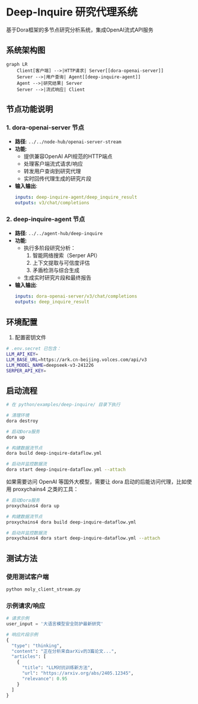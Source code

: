 # Deep-Inquire 研究代理系统

基于Dora框架的多节点研究分析系统，集成OpenAI流式API服务

## 系统架构图
```mermaid
graph LR
    Client[客户端] -->|HTTP请求| Server[[dora-openai-server]]
    Server -->|用户查询| Agent[[deep-inquire-agent]]
    Agent -->|研究结果| Server
    Server -->|流式响应| Client
```

## 节点功能说明

### 1. dora-openai-server 节点
- **路径**: `../../node-hub/openai-server-stream`
- **功能**:
  - 提供兼容OpenAI API规范的HTTP端点
  - 处理客户端流式请求/响应
  - 转发用户查询到研究代理
  - 实时回传代理生成的研究片段
- **输入输出**:
  ```yaml
  inputs: deep-inquire-agent/deep_inquire_result
  outputs: v3/chat/completions
  ```

### 2. deep-inquire-agent 节点 
- **路径**: `../../agent-hub/deep-inquire`
- **功能**:
  - 执行多阶段研究分析：
    1. 智能网络搜索（Serper API）
    2. 上下文提取与可信度评估
    3. 矛盾检测与综合生成
  - 生成实时研究片段和最终报告
- **输入输出**:
  ```yaml
  inputs: dora-openai-server/v3/chat/completions
  outputs: deep_inquire_result
  ```

## 环境配置

1. 配置密钥文件
```bash
# .env.secret 已包含：
LLM_API_KEY=
LLM_BASE_URL=https://ark.cn-beijing.volces.com/api/v3
LLM_MODEL_NAME=deepseek-v3-241226
SERPER_API_KEY=
```



## 启动流程

```bash
# 在 python/examples/deep-inquire/ 目录下执行

# 清理环境
dora destroy

# 启动Dora服务
dora up

# 构建数据流节点
dora build deep-inquire-dataflow.yml

# 启动并监控数据流
dora start deep-inquire-dataflow.yml --attach
```

如果需要访问 OpenAI 等国外大模型，需要让 dora 启动的后能访问代理，比如使用 proxychains4 之类的工具：

```bash
# 启动Dora服务
proxychains4 dora up

# 构建数据流节点
proxychains4 dora build deep-inquire-dataflow.yml

# 启动并监控数据流
proxychains4 dora start deep-inquire-dataflow.yml --attach
```

## 测试方法

### 使用测试客户端
```bash
python moly_client_stream.py
```

### 示例请求/响应
```python
# 请求示例
user_input = '大语言模型安全防护最新研究'

# 响应片段示例
{
  "type": "thinking",
  "content": "正在分析来自arXiv的3篇论文...",
  "articles": [
    {
      "title": "LLM对抗训练新方法",
      "url": "https://arxiv.org/abs/2405.12345",
      "relevance": 0.95
    }
  ]
}
```

